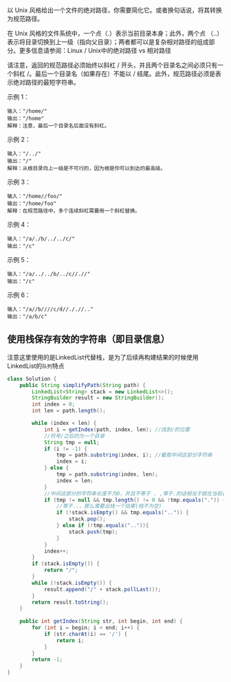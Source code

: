 以 Unix 风格给出一个文件的绝对路径，你需要简化它。或者换句话说，将其转换为规范路径。

在 Unix 风格的文件系统中，一个点（.）表示当前目录本身；此外，两个点 （..） 表示将目录切换到上一级（指向父目录）；两者都可以是复杂相对路径的组成部分。更多信息请参阅：Linux / Unix中的绝对路径 vs 相对路径

请注意，返回的规范路径必须始终以斜杠 / 开头，并且两个目录名之间必须只有一个斜杠 /。最后一个目录名（如果存在）不能以 / 结尾。此外，规范路径必须是表示绝对路径的最短字符串。

 

示例 1：

```
输入："/home/"
输出："/home"
解释：注意，最后一个目录名后面没有斜杠。
```


示例 2：

```
输入："/../"
输出："/"
解释：从根目录向上一级是不可行的，因为根是你可以到达的最高级。
```


示例 3：

```
输入："/home//foo/"
输出："/home/foo"
解释：在规范路径中，多个连续斜杠需要用一个斜杠替换。
```


示例 4：

```
输入："/a/./b/../../c/"
输出："/c"
```


示例 5：

```
输入："/a/../../b/../c//.//"
输出："/c"
```


示例 6：

```
输入："/a//b////c/d//././/.."
输出："/a/b/c"
```

## 使用栈保存有效的字符串（即目录信息）

​	注意这里使用的是LinkedList代替栈，是为了后续再构建结果的时候使用LinkedList的`队列`特点

```java
class Solution {
    public String simplifyPath(String path) {
        LinkedList<String> stack = new LinkedList<>();
        StringBuilder result = new StringBuilder();
        int index = 0;
        int len = path.length();

        while (index < len) {
            int i = getIndex(path, index, len); //找到/的位置
            //符号/之后的为一个目录
            String tmp = null;
            if (i != -1) {
                tmp = path.substring(index, i); //截取中间这部分字符串
                index = i;
            } else {
                tmp = path.substring(index, len);
                index = len;
            }
            //中间这部分的字符串长度不为0，并且不等于 . ,等于.的话相当于就在当前目录，就不用将结果压栈了
            if (tmp != null && tmp.length() != 0 && !tmp.equals(".")) {
                //等于..，那么需要出栈一个结果(栈不为空)
                if (!stack.isEmpty() && tmp.equals("..")) {
                    stack.pop();
                } else if (!tmp.equals("..")){
                    stack.push(tmp);
                }
            }
            index++;
        }
        if (stack.isEmpty()) {
            return "/";
        }
        while (!stack.isEmpty()) {
            result.append("/" + stack.pollLast());
        }
        return result.toString();
    }
    
    public int getIndex(String str, int begin, int end) {
        for (int i = begin; i < end; i++) {
            if (str.charAt(i) == '/') {
                return i;
            }
        }
        return -1;
    }    
}
```

